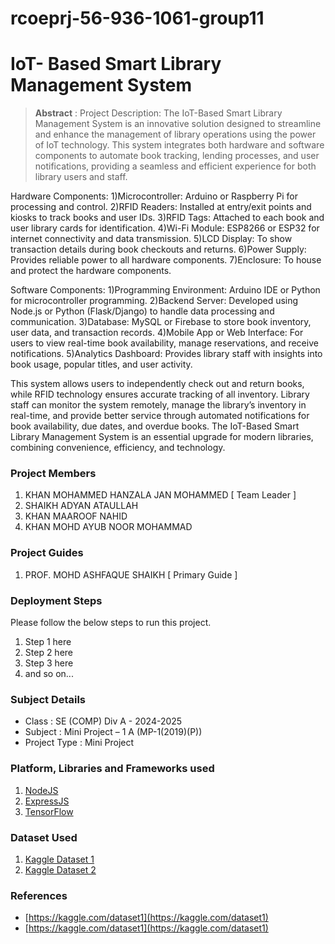 # rcoeprj-56-936-1061-group11
# IoT- Based Smart Library Management System

> **Abstract** : Project Description:
The IoT-Based Smart Library Management System is an innovative solution designed to streamline and enhance the management of library operations using the power of IoT technology. This system integrates both hardware and software components to automate book tracking, lending processes, and user notifications, providing a seamless and efficient experience for both library users and staff.


Hardware Components:
1)Microcontroller: Arduino or Raspberry Pi for processing and control.
2)RFID Readers: Installed at entry/exit points and kiosks to track books and user IDs.
3)RFID Tags: Attached to each book and user library cards for identification.
4)Wi-Fi Module: ESP8266 or ESP32 for internet connectivity and data transmission.
5)LCD Display: To show transaction details during book checkouts and returns.
6)Power Supply: Provides reliable power to all hardware components.
7)Enclosure: To house and protect the hardware components.

Software Components:
1)Programming Environment: Arduino IDE or Python for microcontroller programming.
2)Backend Server: Developed using Node.js or Python (Flask/Django) to handle data processing and communication.
3)Database: MySQL or Firebase to store book inventory, user data, and transaction records.
4)Mobile App or Web Interface: For users to view real-time book availability, manage reservations, and receive notifications.
5)Analytics Dashboard: Provides library staff with insights into book usage, popular titles, and user activity.

This system allows users to independently check out and return books, while RFID technology ensures accurate tracking of all inventory. Library staff can monitor the system remotely, manage the library’s inventory in real-time, and provide better service through automated notifications for book availability, due dates, and overdue books. The IoT-Based Smart Library Management System is an essential upgrade for modern libraries, combining convenience, efficiency, and technology.

### Project Members
1. KHAN MOHAMMED HANZALA JAN MOHAMMED  [ Team Leader ] 
2. SHAIKH ADYAN ATAULLAH 
3. KHAN MAAROOF NAHID 
4. KHAN MOHD AYUB NOOR MOHAMMAD 

### Project Guides
1. PROF. MOHD ASHFAQUE SHAIKH  [ Primary Guide ] 

### Deployment Steps
Please follow the below steps to run this project.
1. Step 1 here
2. Step 2 here
3. Step 3 here
3. and so on...

### Subject Details
- Class : SE (COMP) Div A - 2024-2025
- Subject : Mini Project – 1 A  (MP-1(2019)(P))
- Project Type : Mini Project

### Platform, Libraries and Frameworks used
1. [NodeJS](https://nodejs.org)
2. [ExpressJS](https://expressjs.org)
3. [TensorFlow](https://tensorflowjs.com)

### Dataset Used
1. [Kaggle Dataset 1](https://kaggle.com/dataset1)
2. [Kaggle Dataset 2](https://kaggle.com/dataset2)

### References
- [https://kaggle.com/dataset1](https://kaggle.com/dataset1)
- [https://kaggle.com/dataset1](https://kaggle.com/dataset1)
